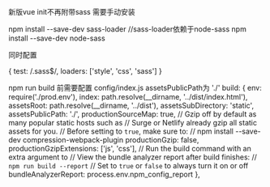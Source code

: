 新版vue init不再附带sass 需要手动安装

npm install --save-dev sass-loader
//sass-loader依赖于node-sass
npm install --save-dev node-sass


同时配置

{
  test: /\.sass$/,
  loaders: ['style', 'css', 'sass']
}


npm run build 前需要配置 config/index.js  assetsPublicPath为 './'
build: {
    env: require('./prod.env'),
    index: path.resolve(__dirname, '../dist/index.html'),
    assetsRoot: path.resolve(__dirname, '../dist'),
    assetsSubDirectory: 'static',
    assetsPublicPath: './',
    productionSourceMap: true,
    // Gzip off by default as many popular static hosts such as
    // Surge or Netlify already gzip all static assets for you.
    // Before setting to `true`, make sure to:
    // npm install --save-dev compression-webpack-plugin
    productionGzip: false,
    productionGzipExtensions: ['js', 'css'],
    // Run the build command with an extra argument to
    // View the bundle analyzer report after build finishes:
    // `npm run build --report`
    // Set to `true` or `false` to always turn it on or off
    bundleAnalyzerReport: process.env.npm_config_report
  },
